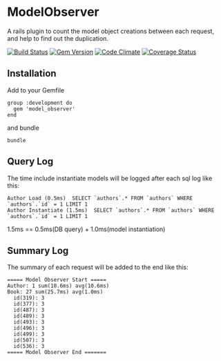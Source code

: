 # ModelObserver

A rails plugin to count the model object creations between each request, and help to find out the duplication.

[![Build Status](https://travis-ci.org/cctiger36/model_observer.png?branch=master)](https://travis-ci.org/cctiger36/model_observer) [![Gem Version](https://badge.fury.io/rb/model_observer.png)](http://badge.fury.io/rb/model_observer) [![Code Climate](https://codeclimate.com/github/cctiger36/model_observer.png)](https://codeclimate.com/github/cctiger36/model_observer) [![Coverage Status](https://coveralls.io/repos/cctiger36/model_observer/badge.png)](https://coveralls.io/r/cctiger36/model_observer)

## Installation

Add to your Gemfile

    group :development do
      gem 'model_observer'
    end

and bundle

    bundle

## Query Log

The time include instantiate models will be logged after each sql log like this:

    Author Load (0.5ms)  SELECT `authors`.* FROM `authors` WHERE `authors`.`id` = 1 LIMIT 1
    Author Instantiate (1.5ms)  SELECT `authors`.* FROM `authors` WHERE `authors`.`id` = 1 LIMIT 1

1.5ms == 0.5ms(DB query) + 1.0ms(model instantiation)

## Summary Log

The summary of each request will be added to the end like this:

    ===== Model Observer Start =====
    Author: 1 sum(10.6ms) avg(10.6ms)
    Book: 27 sum(25.7ms) avg(1.0ms)
      id(319): 3
      id(377): 3
      id(487): 3
      id(489): 3
      id(493): 3
      id(496): 3
      id(499): 3
      id(507): 3
      id(536): 3
    ===== Model Observer End =======
